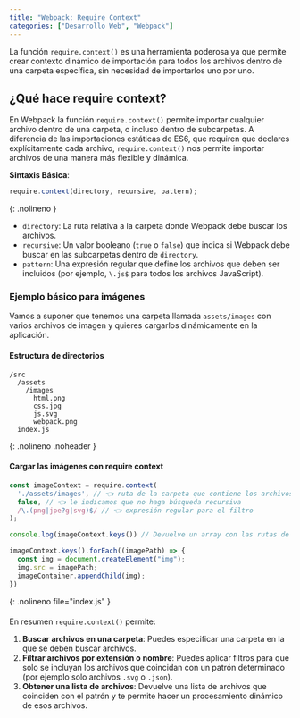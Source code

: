 ```yaml
---
title: "Webpack: Require Context"
categories: ["Desarrollo Web", "Webpack"]
---
```


La función `require.context()` es una herramienta poderosa ya que permite crear contexto dinámico de importación para todos los archivos dentro de una carpeta específica, sin necesidad de importarlos uno por uno.

## ¿Qué hace require context?

En Webpack la función `require.context()` permite importar cualquier archivo dentro de una carpeta, o incluso dentro de subcarpetas. A diferencia de las importaciones estáticas de ES6, que requiren que declares explícitamente cada archivo, `require.context()` nos permite importar archivos de una manera más flexible y dinámica.

**Sintaxis Básica**:

```js
require.context(directory, recursive, pattern);
```
{: .nolineno }

- `directory`: La ruta relativa a la carpeta donde Webpack debe buscar los archivos.
- `recursive`: Un valor booleano (`true` o `false`) que indica si Webpack debe buscar en las subcarpetas dentro de `directory`.
- `pattern`: Una expresión regular que define los archivos que deben ser incluidos (por ejemplo, `\.js$` para todos los archivos JavaScript).

### Ejemplo básico para imágenes

Vamos a suponer que tenemos una carpeta llamada `assets/images` con varios archivos de imagen y quieres cargarlos dinámicamente en la aplicación.

#### Estructura de directorios

```
/src
  /assets
    /images
      html.png
      css.jpg
      js.svg
      webpack.png
  index.js
```
{: .nolineno .noheader }

#### Cargar las imágenes con require context

```js
const imageContext = require.context(
  './assets/images', // 👈 ruta de la carpeta que contiene los archivos
  false, // 👈 le indicamos que no haga búsqueda recursiva
  /\.(png|jpe?g|svg)$/ // 👈 expresión regular para el filtro
);

console.log(imageContext.keys()) // Devuelve un array con las rutas de los archivos

imageContext.keys().forEach((imagePath) => {
  const img = document.createElement("img");
  img.src = imagePath;
  imageContainer.appendChild(img);
})
```
{: .nolineno file="index.js" }


####

En resumen `require.context()` permite:

1. **Buscar archivos en una carpeta**: Puedes especificar una carpeta en la que se deben buscar archivos.
2. **Filtrar archivos por extensión o nombre**: Puedes aplicar filtros para que solo se incluyan los archivos que coincidan con un patrón determinado (por ejemplo solo archivos `.svg` o `.json`).
3. **Obtener una lista de archivos**: Devuelve una lista de archivos que coinciden con el patrón y te permite hacer un procesamiento dinámico de esos archivos.
